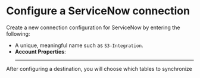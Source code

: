 # Configure a ServiceNow connection

Create a new connection configuration for ServiceNow by entering the following:

-   A unique, meaningful name such as `S3-Integration`.
-   **Account Properties**:
    -       -       -   
After configuring a destination, you will choose which tables to synchronize

